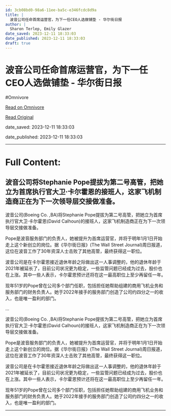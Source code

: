 ```yaml
---
id: 3cb08bd0-98a6-11ee-ba5c-e346fcdc8d9a
title: |
  波音公司任命首席运营官，为下一任CEO人选做铺垫 - 华尔街日报
author: |
  Sharon Terlep, Emily Glazer
date_saved: 2023-12-11 18:33:03
date_published: 2023-12-11 18:33:03
draft: true
---
```


# 波音公司任命首席运营官，为下一任CEO人选做铺垫 - 华尔街日报
#Omnivore

[Read on Omnivore](https://omnivore.app/me/ceo-18c5c443a61)

[Read Original](https://cn.wsj.com/amp/articles/%E6%B3%A2%E9%9F%B3%E5%85%AC%E5%8F%B8%E4%BB%BB%E5%91%BD%E9%A6%96%E5%B8%AD%E8%BF%90%E8%90%A5%E5%AE%98-%E4%B8%BA%E4%B8%8B%E4%B8%80%E4%BB%BBceo%E4%BA%BA%E9%80%89%E5%81%9A%E9%93%BA%E5%9E%AB-50d2ae8c)

date_saved: 2023-12-11 18:33:03

date_published: 2023-12-11 18:33:03

--- 

# Full Content: 

## 波音公司将Stephanie Pope提拔为第二号高管，把她立为首席执行官大卫·卡尔霍恩的接班人，这家飞机制造商正在为下一次领导层交接做准备。

波音公司(Boeing Co. ,BA)将Stephanie Pope提拔为第二号高管，把她立为首席执行官大卫·卡尔霍恩(David Calhoun)的接班人，这家飞机制造商正在为下一次领导层交接做准备。

Pope是波音服务部门的负责人，她被提升为首席运营官，并将于明年1月1日开始走上这个新创立的岗位。据《华尔街日报》(The Wall Street Journal)周日报道，这位在波音工作了30年资深人士击败了其他高管，最终获得这一职位。

波音公司是在卡尔霍恩接近退休年龄之际做出这一人事调整的，他的退休年龄于2021年被延长了，目前公司状况更为稳定，一些监管问题已经成为过去，股价也在上涨。其中一些人表示，卡尔霍恩预计还将在这一最高职位上至少再留任一年。

现年51岁的Pope曾在公司多个部门任职，包括担任她帮助组建的商用飞机业务和服务部门的财务负责人。她于2022年接手的服务部门创造了公司约四分之一的收入，也是唯一盈利的部门。

...

波音公司(Boeing Co. ,BA)将Stephanie Pope提拔为第二号高管，把她立为首席执行官大卫·卡尔霍恩(David Calhoun)的接班人，这家飞机制造商正在为下一次领导层交接做准备。

Pope是波音服务部门的负责人，她被提升为首席运营官，并将于明年1月1日开始走上这个新创立的岗位。据《华尔街日报》(The Wall Street Journal)周日报道，这位在波音工作了30年资深人士击败了其他高管，最终获得这一职位。

波音公司是在卡尔霍恩接近退休年龄之际做出这一人事调整的，他的退休年龄于2021年被延长了，目前公司状况更为稳定，一些监管问题已经成为过去，股价也在上涨。其中一些人表示，卡尔霍恩预计还将在这一最高职位上至少再留任一年。

现年51岁的Pope曾在公司多个部门任职，包括担任她帮助组建的商用飞机业务和服务部门的财务负责人。她于2022年接手的服务部门创造了公司约四分之一的收入，也是唯一盈利的部门。

---

